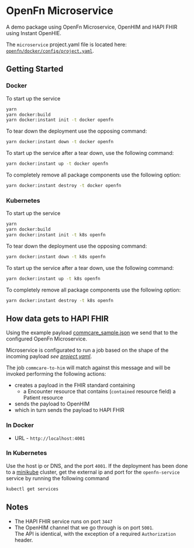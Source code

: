 # OpenFn Microservice

A demo package using OpenFn Microservice, OpenHIM and HAPI FHIR using Instant OpenHIE.

The `microservice` project.yaml file is located here: [`openfn/docker/config/project.yaml`](./docker/config/project.yaml).

## Getting Started

### Docker

To start up the service

```sh
yarn
yarn docker:build
yarn docker:instant init -t docker openfn
```

To tear down the deployment use the opposing command:

```bash
yarn docker:instant down -t docker openfn
```

To start up the service after a tear down, use the following command:

```bash
yarn docker:instant up -t docker openfn
```

To completely remove all package components use the following option:

```bash
yarn docker:instant destroy -t docker openfn
```

### Kubernetes

To start up the service

```sh
yarn
yarn docker:build
yarn docker:instant init -t k8s openfn
```

To tear down the deployment use the opposing command:

```bash
yarn docker:instant down -t k8s openfn
```

To start up the service after a tear down, use the following command:

```bash
yarn docker:instant up -t k8s openfn
```

To completely remove all package components use the following option:

```bash
yarn docker:instant destroy -t k8s openfn
```

## How data gets to HAPI FHIR

Using the example payload [commcare_sample.json](./fixtures/commcare_sample.json)
we send that to the configured OpenFn Microservice.

Microservice is configurated to run a job based on the shape of the incoming 
payload _see [project.yaml](./docker/config/project.yaml)_.

The job `commcare-to-him` will match against this message and will be invoked
performing the following actions:

- creates a payload in the FHIR standard containing
  - a Encounter resource that contains (`contained` resource field) a Patient resource
- sends the payload to OpenHIM
- which in turn sends the payload to HAPI FHIR


### In Docker

* URL - `http://localhost:4001`

### In Kubernetes

Use the host ip or DNS, and the port `4001`. If the deployment has been done to a [minikube](https://kubernetes.io/docs/setup/learning-environment/minikube/) cluster, get the external ip and port for the `openfn-service` service by running the following command

```sh
kubectl get services
```

## Notes

- The HAPI FHIR service runs on port `3447`
- The OpenHIM channel that we go through is on port `5001`.  
  The API is identical, with the exception of a required `Authorization` header.

